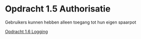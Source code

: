# Opdracht 1.5 Authorisatie

Gebruikers kunnen hebben alleen toegang tot hun eigen spaarpot

[Opdracht 1.6 Logging](https://bitbucket.org/Luc_Meijer/bit-roc-assignments/src/126e00d8d04dd3677c08c27a10b1c56129d9afd0/Opdracht1.06.md?at=master&fileviewer=file-view-default)